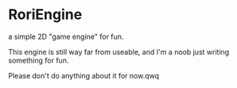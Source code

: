 # RoriEngine

a simple 2D "game engine" for fun.

This engine is still way far from useable, and I'm a noob just writing something for fun.

Please don't do anything about it for now.qwq























